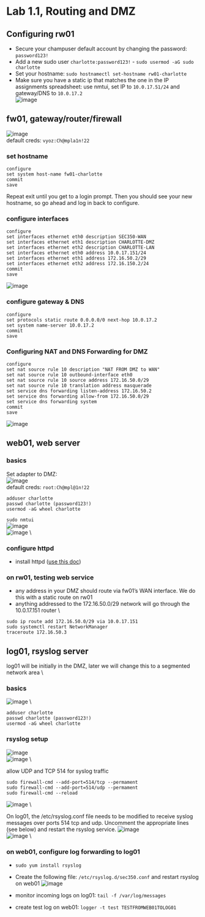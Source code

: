 # Lab 1.1, Routing and DMZ

## Configuring rw01
- Secure your champuser default account by changing the password: `password123!`
- Add a new sudo user `charlotte:password123!` - `sudo usermod -aG sudo charlotte`
- Set your hostname: `sudo hostnamectl set-hostname rw01-charlotte`
- Make sure you have a static ip that matches the one in the IP assignments spreadsheet: use nmtui, set IP to `10.0.17.51/24` and gateway/DNS to `10.0.17.2` \
![image](https://github.com/user-attachments/assets/46252357-1387-45bd-a4ae-ede9e12417c9)


## fw01, gateway/router/firewall
![image](https://github.com/user-attachments/assets/723c16dc-f130-4f61-9508-b0fe70adbca5) \
default creds: `vyoz:Ch@mpla1n!22`

### set hostname
```
configure
set system host-name fw01-charlotte
commit
save 
```
Repeat exit until you get to a login prompt. Then you should see your new hostname, so go ahead and log in back to configure.

### configure interfaces
```
configure
set interfaces ethernet eth0 description SEC350-WAN
set interfaces ethernet eth1 description CHARLOTTE-DMZ
set interfaces ethernet eth2 description CHARLOTTE-LAN
set interfaces ethernet eth0 address 10.0.17.151/24
set interfaces ethernet eth1 address 172.16.50.2/29
set interfaces ethernet eth2 address 172.16.150.2/24
commit
save
```
![image](https://github.com/user-attachments/assets/2a546cc0-a012-48b3-bfc8-3884334decfa)

### configure gateway & DNS
```
configure
set protocols static route 0.0.0.0/0 next-hop 10.0.17.2
set system name-server 10.0.17.2
commit
save
```

### Configuring NAT and DNS Forwarding for DMZ
```
configure
set nat source rule 10 description "NAT FROM DMZ to WAN"
set nat source rule 10 outbound-interface eth0
set nat source rule 10 source address 172.16.50.0/29
set nat source rule 10 translation address masquerade
set service dns forwarding listen-address 172.16.50.2
set service dns forwarding allow-from 172.16.50.0/29
set service dns forwarding system
commit
save
```
![image](https://github.com/user-attachments/assets/2fe9dd01-e8e0-48c6-86a0-6f41fba39886)


## web01, web server
### basics
Set adapter to DMZ: \
![image](https://github.com/user-attachments/assets/a2abea31-7eb8-486a-b563-3962d086ab44) \
default creds: `root:Ch@mpl@1n!22`
```
adduser charlotte
passwd charlotte (password123!)
usermod -aG wheel charlotte
```

`sudo nmtui` \
![image](https://github.com/user-attachments/assets/c69680f9-be75-4b5e-976b-cf6b508f6553) \
![image](https://github.com/user-attachments/assets/06fa4ee7-ce28-40d2-8193-3f84b03b41d1) \

### configure httpd
- install httpd ([use this doc](https://github.com/charlottecroce/ChamplainTechJournals/blob/main/sysadmin-i-sys255/lab08-apache.md#install-httpd))


### on rw01, testing web service
- any address in your DMZ should route via fw01’s WAN interface. We do this with a static route on rw01
- anything addressed to the 172.16.50.0/29 network will go through the 10.0.17.151 router \
```
sudo ip route add 172.16.50.0/29 via 10.0.17.151
sudo systemctl restart NetworkManager
traceroute 172.16.50.3
```


## log01, rsyslog server
log01 will be initially in the DMZ, later we will change this to a segmented network area \
### basics
![image](https://github.com/user-attachments/assets/b7112a43-e0e0-4d8c-af36-a7a925ccc1d8) \
```
adduser charlotte
passwd charlotte (password123!)
usermod -aG wheel charlotte
```

### rsyslog setup
![image](https://github.com/user-attachments/assets/4b9ac768-72f6-4ef4-92ed-5be231e63c7b) \
![image](https://github.com/user-attachments/assets/cd26c18f-74b8-481c-bc37-8c602f7f46c7) \


allow UDP and TCP 514 for syslog traffic
```
sudo firewall-cmd --add-port=514/tcp --permament
sudo firewall-cmd --add-port=514/udp --permament
sudo firewall-cmd --reload
```
![image](https://github.com/user-attachments/assets/62b95926-6b2a-42e2-a12f-610b1a3336b8) \

On log01, the /etc/rsyslog.conf file needs to be modified to receive syslog messages over ports 514 tcp and udp.  Uncomment the appropriate lines (see below) and restart the rsyslog service.
![image](https://github.com/user-attachments/assets/48994d9b-0f17-4626-ab9d-985d37c5e506) \
![image](https://github.com/user-attachments/assets/b7c9efbf-0819-4381-99f7-14826220bb8a) \

### on web01, configure log forwarding to log01
- `sudo yum install rsyslog`
- Create the following file: `/etc/rsyslog.d/sec350.conf` and restart rsyslog on web01
![image](https://github.com/user-attachments/assets/143d58a5-5713-4425-b1d5-d8f9dcf63cf0)

- monitor incoming logs on log01: `tail -f /var/log/messages`
- create test log on web01: `logger -t test TESTFROMWEB01TOLOG01`

